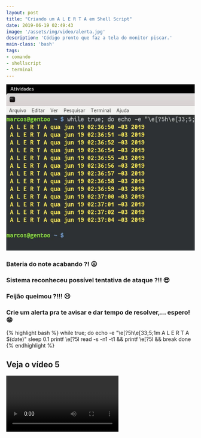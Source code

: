 ```yaml
---
layout: post
title: "Criando um A L E R T A em Shell Script"
date: 2019-06-19 02:49:43
image: '/assets/img/video/alerta.jpg'
description: 'Código pronto que faz a tela do monitor piscar.'
main-class: 'bash'
tags:
- comando
- shellscript
- terminal
---
```


![Criando um A L E R T A em Shell Script](/assets/img/video/alerta.jpg)

### Bateria do note acabando ?! 😦️

### Sistema reconheceu possível tentativa de ataque ?!! 😎️

### Feijão queimou ?!!! 😣️

### Crie um alerta pra te avisar e dar tempo de resolver,... espero! 😁️

{% highlight bash %}
while true; do
    echo -e "\e[?5h\e[33;5;1m A L E R T A $(date)"
    sleep 0.1
    printf \\e[?5l
    read -s -n1 -t1 && printf \\e[?5l && break
done
{% endhighlight %}

## Veja o vídeo 5

<div class="text-center">
    <video controls>
      <source src="/assets/img/video/alerta.mp4" type="video/mp4">
      Seu navegador não suporta vídeos em HTML5.
    </video>
</div>
